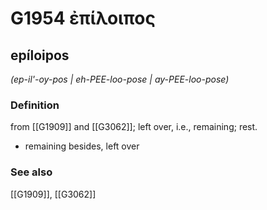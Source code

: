 # G1954 ἐπίλοιπος

## epíloipos

_(ep-il'-oy-pos | eh-PEE-loo-pose | ay-PEE-loo-pose)_

### Definition

from [[G1909]] and [[G3062]]; left over, i.e., remaining; rest.

- remaining besides, left over

### See also

[[G1909]], [[G3062]]

